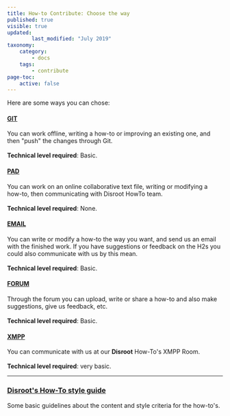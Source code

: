 ```yaml
---
title: How-to Contribute: Choose the way
published: true
visible: true
updated:
        last_modified: "July 2019"
taxonomy:
    category:
        - docs
    tags:
        - contribute
page-toc:
    active: false
---
```

Here are some ways you can chose:

#### [GIT](/contribute/git)
You can work offline, writing a how-to or improving an existing one, and then "push" the changes through Git.<br><br>**Technical level required**: Basic.

#### [PAD](/contribute/pad)
You can work on an online collaborative text file, writing or modifying a how-to, then communicating with Disroot HowTo team.<br><br>**Technical level required**: None.

#### [EMAIL](/contribute/email)
You can write or modify a how-to the way you want, and send us an email with the finished work. If you have suggestions or feedback on the H2s you could also communicate with us by this mean. <br><br>**Technical level required**: Basic.

#### [FORUM](/contribute/forum)
Through the forum you can upload, write or share a how-to and also make suggestions, give us feedback, etc. <br><br>**Technical level required**: Basic.

#### [XMPP](/contribute/xmpp)
You can communicate with us at our **Disroot** How-To's XMPP Room.<br><br>**Technical level required**: very basic.

----

### [Disroot's How-To style guide](/contribute/styleguide)
Some basic guidelines about the content and style criteria for the how-to's.
